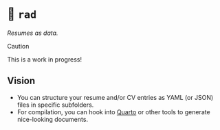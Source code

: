# 🤙 `rad`

_Resumes as data._

> [!CAUTION]
> This is a work in progress! 

## Vision

* You can structure your resume and/or CV entries as YAML (or JSON) files in specific subfolders.
* For compilation, you can hook into [Quarto](https://quarto.org) or other tools to generate nice-looking documents.

